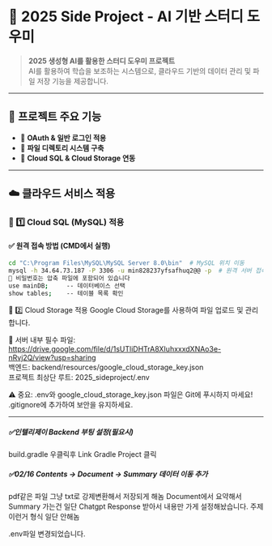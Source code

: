 # 📌 2025 Side Project - AI 기반 스터디 도우미

> **2025 생성형 AI를 활용한 스터디 도우미 프로젝트**  
> AI를 활용하여 학습을 보조하는 시스템으로, 클라우드 기반의 데이터 관리 및 파일 저장 기능을 제공합니다.

---

## 🚀 프로젝트 주요 기능

- 🔹 **OAuth & 일반 로그인 적용**
- 🔹 **파일 디렉토리 시스템 구축**
- 🔹 **Cloud SQL & Cloud Storage 연동**

---

## ☁️ 클라우드 서비스 적용
### 🔹 1️⃣ Cloud SQL (MySQL) 적용

#### ✅ **원격 접속 방법 (CMD에서 실행)**
```sh
cd "C:\Program Files\MySQL\MySQL Server 8.0\bin"  # MySQL 위치 이동
mysql -h 34.64.73.187 -P 3306 -u min828237yfsafhuq2@@ -p  # 원격 서버 접속
🔐 비밀번호는 압축 파일에 포함되어 있습니다
use mainDB;     -- 데이터베이스 선택
show tables;    -- 테이블 목록 확인
```

🔹 2️⃣ Cloud Storage 적용
Google Cloud Storage를 사용하여 파일 업로드 및 관리합니다.

📂 서버 내부 필수 파일: https://drive.google.com/file/d/1sUTliDHTrA8XIuhxxxdXNAo3e-nRvj2Q/view?usp=sharing  
백엔드: backend/resources/google_cloud_storage_key.json  
프로젝트 최상단 루트: 2025_sideproject/.env  
  
⚠️ 중요:
.env와 google_cloud_storage_key.json 파일은 Git에 푸시하지 마세요!
.gitignore에 추가하여 보안을 유지하세요.

---

##### ✅인텔리제이 Backend 부팅 설정(필요시)

build.gradle 우클릭후 Link Gradle Project 클릭

##### ✅02/16 Contents -> Document -> Summary 데이터 이동 추가
pdf같은 파일 그냥 txt로 강제변환해서 저장되게 해놈
Document에서 요약해서 Summary 가는건 일단 Chatgpt Response 받아서 내용만
가게 설정해놨습니다. 주제 이런거 형식 일단 안해놈

.env파일 변경되었습니다.



